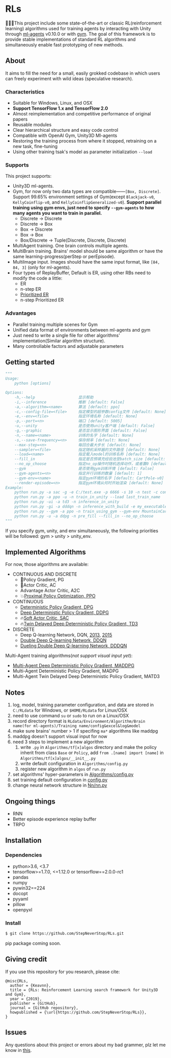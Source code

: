 # RLs

:evergreen_tree::evergreen_tree::evergreen_tree:This project include some state-of-the-art or classic RL(reinforcement learning) algorithms used for training agents by interacting with Unity through [ml-agents](https://github.com/Unity-Technologies/ml-agents/tree/0.10.0) v0.10.0 or with [gym](https://github.com/openai/gym). The goal of this framework is to provide stable implementations of standard RL algorithms and simultaneously enable fast prototyping of new methods.

## About

It aims to fill the need for a small, easily grokked codebase in which users can freely experiment with wild ideas (speculative research).

### Characteristics

- Suitable for Windows, Linux, and OSX
- **Support TensorFlow 1.x and TensorFlow 2.0**
- Almost reimplementation and competitive performance of original papers
- Reusable modules
- Clear hierarchical structure and easy code control
- Compatible with OpenAI Gym, Unity3D Ml-agents
- Restoring the training process from where it stopped, retraining on a new task, fine-tuning
- Using other training tsak's model as parameter initialization `--load`

### Supports

This project supports:
- Unity3D ml-agents.
- Gym, for now only two data types are compatible——`[Box, Discrete]`. Support 99.65% environment settings of Gym(except `Blackjack-v0`, `KellyCoinflip-v0`, and `KellyCoinflipGeneralized-v0`). **Support parallel training using gym envs, just need to specify `--gym-agents` to how many agents you want to train in parallel.**
    - Discrete -> Discrete
    - Discrete -> Box
    - Box -> Discrete
    - Box -> Box
    - Box/Discrete -> Tuple(Discrete, Discrete, Discrete)
- MultiAgent training. One brain controls multiple agents.
- MultiBrain training. Brains' model should be same algorithm or have the same learning-progress(perStep or perEpisode).
- MultiImage input. Images should have the same input format, like `[84, 84, 3]` (only for ml-agents).
- Four types of ReplayBuffer, Default is ER, using other RBs need to modify the code a little: 
    - ER
    - n-step ER
    - [Prioritized ER](https://arxiv.org/abs/1511.05952)
    - n-step Prioritized ER

### Advantages

- Parallel training multiple scenes for Gym
- Unified data format of environments between ml-agents and gym
- Just need to write a single file for other algorithms' implementation(Similar algorithm structure).
- Many controllable factors and adjustable parameters

## Getting started

```python
"""
Usage:
    python [options]

Options:
    -h,--help                   显示帮助
    -i,--inference              推断 [default: False]
    -a,--algorithm=<name>       算法 [default: ppo]
    -c,--config-file=<file>     指定模型的超参数config文件 [default: None]
    -e,--env=<file>             指定环境名称 [default: None]
    -p,--port=<n>               端口 [default: 5005]
    -u,--unity                  是否使用unity客户端 [default: False]
    -g,--graphic                是否显示图形界面 [default: False]
    -n,--name=<name>            训练的名字 [default: None]
    -s,--save-frequency=<n>     保存频率 [default: None]
    --max-step=<n>              每回合最大步长 [default: None]
    --sampler=<file>            指定随机采样器的文件路径 [default: None]
    --load=<name>               指定载入model的训练名称 [default: None]
    --fill_in                   指定是否预填充经验池至batch_size [default: False]
    --no_op_choose              指定no_op操作时随机选择动作，或者置0 [default: False]
    --gym                       是否使用gym训练环境 [default: False]
    --gym-agents=<n>            指定并行训练的数量 [default: 1]
    --gym-env=<name>            指定gym环境的名字 [default: CartPole-v0]
    --render-episode=<n>        指定gym环境从何时开始渲染 [default: None]
Example:
    python run.py -a sac -g -e C:/test.exe -p 6666 -s 10 -n test -c config.yaml --max-step 1000 --sampler C:/test_sampler.yaml
    python run.py -a ppo -u -n train_in_unity --load last_train_name
    python run.py -ui -a td3 -n inference_in_unity
    python run.py -gi -a dddqn -n inference_with_build -e my_executable_file.exe
    python run.py --gym -a ppo -n train_using_gym --gym-env MountainCar-v0 --render-episode 1000 --gym-agents 4
    python run.py -u -a ddpg -n pre_fill --fill_in --no_op_choose
"""
```

If you specify gym, unity, and env simultaneously, the following priorities will be followed: gym > unity > unity_env.

## Implemented Algorithms

For now, those algorithms are available:
- CONTINUOUS AND DISCRETE
    - :bug:Policy Gradient, PG
    - :bug:Actor Critic, AC
    - Advantage Actor Critic, A2C
    - :boom:[Proximal Policy Optimization, PPO](https://arxiv.org/abs/1707.06347)
- CONTINUOUS
    - [Deterministic Policy Gradient, DPG](https://hal.inria.fr/file/index/docid/938992/filename/dpg-icml2014.pdf)
    - [Deep Deterministic Policy Gradient, DDPG](https://arxiv.org/abs/1509.02971)
    - :fire:[Soft Actor Critic, SAC](https://arxiv.org/abs/1812.05905)
    - :fire:[Twin Delayed Deep Deterministic Policy Gradient, TD3](https://arxiv.org/abs/1802.09477)
- DISCRETE
    - Deep Q-learning Network, DQN, [2013](https://arxiv.org/pdf/1312.5602.pdf), [2015](https://storage.googleapis.com/deepmind-media/dqn/DQNNaturePaper.pdf)
    - [Double Deep Q-learning Network, DDQN](https://arxiv.org/abs/1509.06461)
    - [Dueling Double Deep Q-learning Network, DDDQN](https://arxiv.org/abs/1511.06581)

Multi-Agent training algorithms(*not support visual input yet*):
- [Multi-Agent Deep Deterministic Policy Gradient, MADDPG](https://arxiv.org/abs/1706.02275)
- Multi-Agent Deterministic Policy Gradient, MADPG
- Multi-Agent Twin Delayed Deep Deterministic Policy Gradient, MATD3

## Notes

1. log, model, training parameter configuration, and data are stored in `C:/RLdata` for Windows, or `$HOME/RLdata` for Linux/OSX
2. need to use command `su` or `sudo` to run on a Linux/OSX
3. record directory format is `RLdata/Environment/Algorithm/Brain name(for ml-agents)/Training name/config&excel&log&model`
4. make sure brains' number > 1 if specifing `ma*` algorithms like maddpg
5. maddpg doesn't support visual input for now
6. need 3 steps to implement a new algorithm
    1. write `.py` in `Algorithms/tf[x]algos` directory and make the policy inherit from class `Base` or `Policy`, add `from .[name] import [name]` in `Algorithms/tf[x]algos/__init__.py`
    2. write default configuration in `Algorithms/config.py`
    3. register new algorithm in `algos` of `run.py`
7. set algorithms' hyper-parameters in [Algorithms/config.py](https://github.com/StepNeverStop/RLs/blob/master/Algorithms/config.py)
8. set training default configuration in [config.py](https://github.com/StepNeverStop/RLs/blob/master/config.py)
9. change neural network structure in [Nn/nn.py](https://github.com/StepNeverStop/RLs/blob/master/Nn/nn.py)

## Ongoing things

- RNN
- Better episode experience replay buffer
- TRPO

## Installation

### Dependencies

- python>3.6, <3.7
- tensorflow>=1.7.0, <=1.12.0 or tensorflow==2.0.0-rc1
- pandas
- numpy
- pywin32==224
- docopt
- pyyaml
- pillow
- openpyxl

### Install

```bash
$ git clone https://github.com/StepNeverStop/RLs.git
```
pip package coming soon.

## Giving credit

If you use this repository for you research, please cite:
```
@misc{RLs,
  author = {Keavnn},
  title = {RLs: Reinforcement Learning search framework for Unity3D and Gym},
  year = {2019},
  publisher = {GitHub},
  journal = {GitHub repository},
  howpublished = {\url{https://github.com/StepNeverStop/RLs}},
}
```

## Issues

Any questions about this project or errors about my bad grammer, plz let me know in [this](https://github.com/StepNeverStop/RLs/issues/new).
